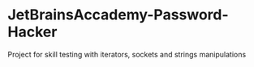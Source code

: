 # JetBrainsAccademy-Password-Hacker
 Project for skill testing with iterators, sockets and strings manipulations
